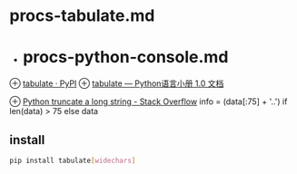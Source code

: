 # procs-tabulate.md
+ # procs-python-console.md
⊕ [tabulate · PyPI](https://pypi.org/project/tabulate/)
⊕ [tabulate — Python语言小册 1.0 文档](https://python-book.readthedocs.io/zh_CN/latest/libs/tabulate.html)

⊕ [Python truncate a long string - Stack Overflow](https://stackoverflow.com/questions/2872512/python-truncate-a-long-string)
    info = (data[:75] + '..') if len(data) > 75 else data

## install
```sh
pip install tabulate[widechars]
```
